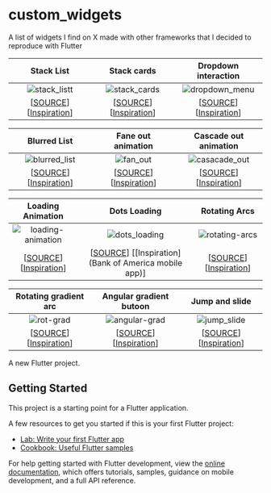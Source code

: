 # custom_widgets
A list of widgets I find  on X made with other frameworks that I decided to reproduce with Flutter

|                                             Stack List                                                                  |                           Stack cards                                                                                    |                       Dropdown interaction                                                                              |
| :---------------------------------------------------------------------------------------------------------------------: |:------------------------------------------------------------------------------------------------------------------------:| :----------------------------------------------------------------------------------------------------------------------:|
| ![stack_listt](https://github.com/user-attachments/assets/153d6fb0-ab78-4905-89e3-5c5e1712b695)                         | ![stack_cards](https://github.com/user-attachments/assets/81fa81ed-6d5a-4859-809d-e20ab2c9155f)                          | ![dropdown_menu](https://github.com/user-attachments/assets/e9025e6b-1b27-4ea1-a072-f200a1de91c3)                       |
| [[SOURCE](lib/widgets/stack_list.dart)] [[Inspiration](https://x.com/iamarunabh/status/1824870055974518986)]            | [[SOURCE](lib/widgets/cards_stack.dart)] [[Inspiration](https://x.com/nitishkmrk/status/1822884723485708550)]            | [[SOURCE](lib/widgets/dropdown_menu.dart)] [[Inspiration](https://x.com/nitishkmrk/status/1845717423808225665)]         |

|                                             Blurred List                                                                |  Fane out animation                                                                                                     |   Cascade out animation                                                                                                 |
| :---------------------------------------------------------------------------------------------------------------------: |:-----------------------------------------------------------------------------------------------------------------------:| :----------------------------------------------------------------------------------------------------------------------:|
| ![blurred_list](https://github.com/user-attachments/assets/4b297c77-7043-4cdc-bcc7-1200daab3619)                        | ![fan_out](https://github.com/user-attachments/assets/ee0e2c27-0fb4-4f43-bc49-d9fd64db90ff)                             |   ![casacade_out](https://github.com/user-attachments/assets/a41065c2-5eb8-4bc4-bc7e-fb8d242b35a1)                      |
| [[SOURCE](lib/widgets/blurred_list.dart)] [[Inspiration](https://x.com/reactiive_/status/1841040359549239518)]          | [[SOURCE](lib/widgets/card_fan_out_animation.dart)] [[Inspiration](https://x.com/jmtrivedi/status/1510014145126612993)] |   [[SOURCE](lib/widgets/cards_cascade_out.dart)] [[Inspiration](https://x.com/jmtrivedi/status/1510358859424034818)]    |

|                                             Loading Animation                                                           |                          Dots Loading                                                                                   |                                                   Rotating Arcs                                                         |
| :---------------------------------------------------------------------------------------------------------------------: |:-----------------------------------------------------------------------------------------------------------------------:| :----------------------------------------------------------------------------------------------------------------------:|
| ![loading-animation](https://github.com/user-attachments/assets/b57e3cc6-c09a-4f55-9a16-bcb403852d00)                   |  ![dots_loading](https://github.com/user-attachments/assets/aa3a9185-06d0-47ce-900b-5a4ee6e571cb)                       |  ![rotating-arcs](https://github.com/user-attachments/assets/556031ca-ea3e-45f8-8f27-96e8e316180d)                      |
| [[SOURCE](lib/widgets/loading_animation.dart)] [[Inspiration](https://x.com/sucodeee/status/1814638797331570854)]       |  [[SOURCE](lib/widgets/dots_loading.dart)] [[Inspiration](Bank of America mobile app)]                                  |  [[SOURCE](lib/widgets/rotating_arcs.dart)] [[Inspiration](https://x.com/sucodeee/status/1815337886880878790)]          |

|                                             Rotating gradient arc                                                       |                               Angular gradient butoon                                                                   |                                                       Jump and slide                                                    |
| :---------------------------------------------------------------------------------------------------------------------: |:-----------------------------------------------------------------------------------------------------------------------:| :----------------------------------------------------------------------------------------------------------------------:|
| ![rot-grad](https://github.com/user-attachments/assets/ebc6df6d-e2cd-4751-bd40-fa221ef8dd58)                            | ![angular-grad](https://github.com/user-attachments/assets/01405162-dfb6-4203-b5c5-87661d749a64)                        | ![jump_slide](https://github.com/user-attachments/assets/31e8ba2e-6600-44da-9cb8-acae827ade70)                          |
| [[SOURCE](lib/widgets/rotating_gradient_arc.dart)] [[Inspiration](https://x.com/sucodeee/status/1813555751656518037)]   | [[SOURCE](lib/widgets/angular_gradient_button.dart)] [[Inspiration](https://x.com/sucodeee/status/1813193366596644994)] | [[SOURCE](lib/widgets/jump_slide.dart)] [[Inspiration](https://x.com/CodePen/status/1820523679387689166)]               |



A new Flutter project.  

## Getting Started 



This project is a starting point for a Flutter application. 

A few resources to get you started if this is your first Flutter project:

- [Lab: Write your first Flutter app](https://docs.flutter.dev/get-started/codelab)
- [Cookbook: Useful Flutter samples](https://docs.flutter.dev/cookbook)

For help getting started with Flutter development, view the
[online documentation](https://docs.flutter.dev/), which offers tutorials,
samples, guidance on mobile development, and a full API reference.
